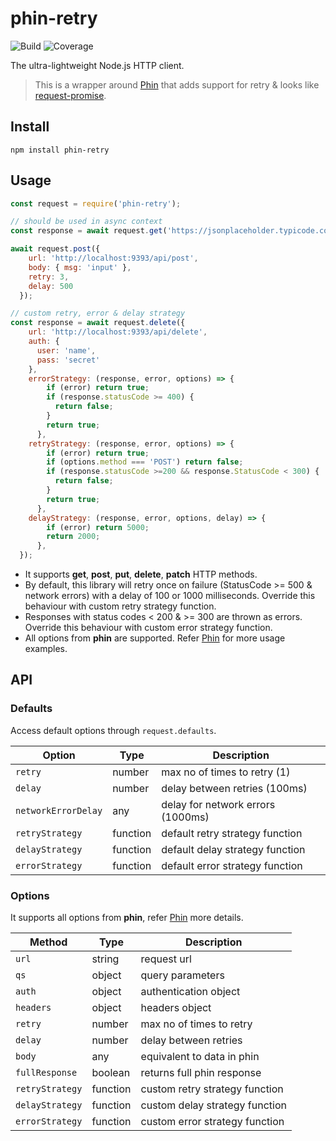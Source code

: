 # phin-retry

![Build](https://github.com/ASaiAnudeep/phin-retry/workflows/Build/badge.svg?branch=master)
![Coverage](https://img.shields.io/codeclimate/coverage/ASaiAnudeep/phin-retry)

The ultra-lightweight Node.js HTTP client.

> This is a wrapper around [Phin](https://github.com/ethanent/phin) that adds support for retry & looks like [request-promise](https://github.com/request/request-promise).

## Install

```shell
npm install phin-retry
```

## Usage

```javascript
const request = require('phin-retry');

// should be used in async context
const response = await request.get('https://jsonplaceholder.typicode.com/posts/1');

await request.post({
    url: 'http://localhost:9393/api/post',
    body: { msg: 'input' },
    retry: 3,
    delay: 500
  });

// custom retry, error & delay strategy
const response = await request.delete({
    url: 'http://localhost:9393/api/delete',
    auth: {
      user: 'name',
      pass: 'secret'
    },
    errorStrategy: (response, error, options) => {
        if (error) return true;
        if (response.statusCode >= 400) {
          return false;
        }
        return true;
      },
    retryStrategy: (response, error, options) => {
        if (error) return true;
        if (options.method === 'POST') return false;
        if (response.statusCode >=200 && response.StatusCode < 300) {
          return false;
        }
        return true;
      },
    delayStrategy: (response, error, options, delay) => {
        if (error) return 5000;
        return 2000;
      },
  });

```

* It supports **get**, **post**, **put**, **delete**, **patch** HTTP methods.
* By default, this library will retry once on failure (StatusCode >= 500 & network errors) with a delay of 100 or 1000 milliseconds. Override this behaviour with custom retry strategy function.
* Responses with status codes < 200 & >= 300 are thrown as errors. Override this behaviour with custom error strategy function.
* All options from **phin** are supported. Refer [Phin](https://www.npmjs.com/package/phin) for more usage examples.

## API

### Defaults

Access default options through `request.defaults`.

| Option              | Type     | Description                        |
| ----------------    | -------- | ---------------------------------- |
| `retry`             | number   | max no of times to retry (1)       |
| `delay`             | number   | delay between retries (100ms)      |
| `networkErrorDelay` | any      | delay for network errors (1000ms)  |
| `retryStrategy`     | function | default retry strategy function    |
| `delayStrategy`     | function | default delay strategy function    |
| `errorStrategy`     | function | default error strategy function    |     


### Options

It supports all options from **phin**, refer [Phin](https://www.npmjs.com/package/phin) more details.

| Method           | Type     | Description                     |
| ---------------- | -------- | ------------------------------- |
| `url`            | string   | request url                     |
| `qs`             | object   | query parameters                |
| `auth`           | object   | authentication object           |
| `headers`        | object   | headers object                  |
| `retry`          | number   | max no of times to retry        |
| `delay`          | number   | delay between retries           |
| `body`           | any      | equivalent to data in phin      |
| `fullResponse`   | boolean  | returns full phin response      |
| `retryStrategy`  | function | custom retry strategy function  |
| `delayStrategy`  | function | custom delay strategy function  |
| `errorStrategy`  | function | custom error strategy function  |     
